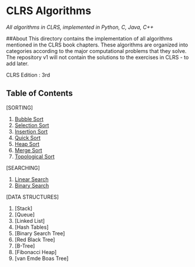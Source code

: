 # CLRS Algorithms

*All algorithms in CLRS, implemented in Python, C, Java, C++*


##About
This directory contains the implementation of all algorithms mentioned in the CLRS book chapters. These algorithms are organized into categories according to the major computational problems that they solve. The repository v1 will not contain the solutions to the exercises in CLRS - to add later.

CLRS Edition : 3rd


## Table of Contents

[SORTING]
  1. [Bubble Sort](https://en.wikipedia.org/wiki/Bubble_sort)
  2. [Selection Sort](https://en.wikipedia.org/wiki/Selection_sort)
  3. [Insertion Sort](https://en.wikipedia.org/wiki/Insertion_sort)
  4. [Quick Sort](https://en.wikipedia.org/wiki/Quicksort)
  5. [Heap Sort](https://en.wikipedia.org/wiki/Heapsort)
  6. [Merge Sort](https://en.wikipedia.org/wiki/Merge_sort)
  7. [Topological Sort](https://en.wikipedia.org/wiki/Topological_sorting)

[SEARCHING]
  1. [Linear Search](#linearsearch)
  2. [Binary Search](#binarysearch)

[DATA STRUCTURES]
  1. [Stack]
  2. [Queue]
  3. [Linked List]
  4. [Hash Tables]
  5. [Binary Search Tree]
  6. [Red Black Tree]
  7. [B-Tree]
  8. [Fibonacci Heap]
  9. [van Emde Boas Tree]


 

